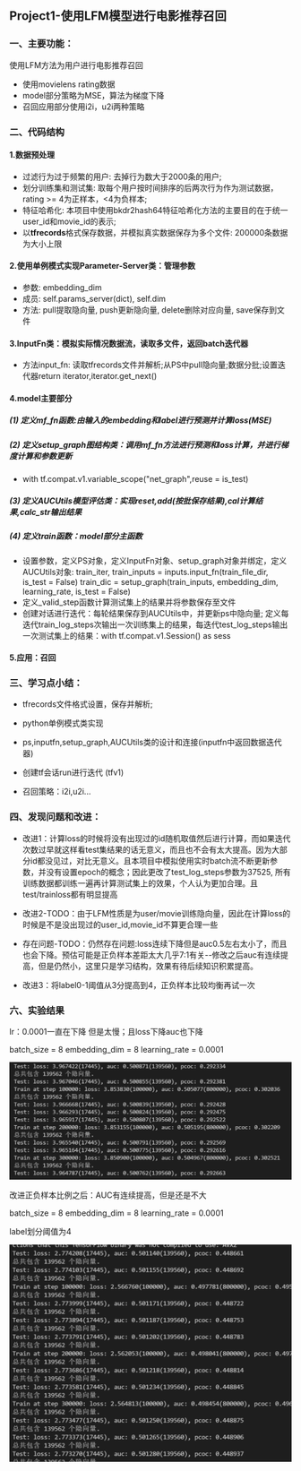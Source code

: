 ## Project1-使用LFM模型进行电影推荐召回

### 一、主要功能：

使用LFM方法为用户进行电影推荐召回

* 使用movielens rating数据
* model部分策略为MSE，算法为梯度下降
* 召回应用部分使用i2i，u2i两种策略



### 二、代码结构
#### 1.数据预处理 
* 过滤行为过于频繁的用户: 去掉行为数大于2000条的用户;
* 划分训练集和测试集: 取每个用户按时间排序的后两次行为作为测试数据，rating >= 4为正样本，<4为负样本;
* 特征哈希化: 本项目中使用bkdr2hash64特征哈希化方法的主要目的在于统一user_id和movie_id的表示;
* 以**tfrecords**格式保存数据，并模拟真实数据保存为多个文件: 200000条数据为大小上限

#### 2.使用单例模式实现Parameter-Server类：管理参数
* 参数: embedding_dim
* 成员: self.params_server(dict), self.dim
* 方法: pull提取隐向量, push更新隐向量, delete删除对应向量, save保存到文件

#### 3.InputFn类：模拟实际情况数据流，读取多文件，返回batch迭代器
* 方法input_fn: 读取tfrecords文件并解析;从PS中pull隐向量;数据分批;设置迭代器return iterator,iterator.get_next()

#### 4.model主要部分
##### (1) 定义mf_fn函数:由输入的embedding和label进行预测并计算loss(MSE)
##### (2) 定义setup_graph图结构类：调用mf_fn方法进行预测和loss计算，并进行梯度计算和参数更新
* with tf.compat.v1.variable_scope("net_graph",reuse = is_test)
##### (3) 定义AUCUtils模型评估类：实现reset,add(按批保存结果),cal计算结果,calc_str输出结果
##### (4) 定义train函数：model部分主函数
* 设置参数，定义PS对象，定义InputFn对象、setup_graph对象并绑定，定义AUCUtils对象:
        train_iter, train_inputs = inputs.input_fn(train_file_dir, is_test = False)
        train_dic = setup_graph(train_inputs, embedding_dim, learning_rate, is_test = False)
* 定义_valid_step函数计算测试集上的结果并将参数保存至文件
* 创建对话进行迭代：每轮结果保存到AUCUtils中，并更新ps中隐向量; 定义每迭代train_log_steps次输出一次训练集上的结果，每迭代test_log_steps输出一次测试集上的结果：with tf.compat.v1.Session() as sess

#### 5.应用：召回



### 三、学习点小结：
* tfrecords文件格式设置，保存并解析;

* python单例模式类实现

* ps,inputfn,setup_graph,AUCUtils类的设计和连接(inputfn中返回数据迭代器)

* 创建tf会话run进行迭代 (tfv1)

* 召回策略：i2i,u2i...

  

### 四、发现问题和改进：
* 改进1：计算loss的时候将没有出现过的id随机取值然后进行计算，而如果迭代次数过早就这样看test集结果的话无意义，而且也不会有太大提高。因为大部分id都没见过，对比无意义。且本项目中模拟使用实时batch流不断更新参数，并没有设置epoch的概念；因此更改了test_log_steps参数为37525, 所有训练数据都训练一遍再计算测试集上的效果，个人认为更加合理。且test/trainloss都有明显提高

* 改进2-TODO：由于LFM性质是为user/movie训练隐向量，因此在计算loss的时候是不是没出现过的user_id,movie_id不算更合理一些

* 存在问题-TODO：仍然存在问题:loss连续下降但是auc0.5左右太小了，而且也会下降。预估可能是正负样本差距太大几乎7:1有关--修改之后auc有连续提高，但是仍然小，这里只是学习结构，效果有待后续知识积累提高。

* 改进3：将label0-1阈值从3分提高到4，正负样本比较均衡再试一次

  

### 六、实验结果
lr：0.0001一直在下降 但是太慢；且loss下降auc也下降

batch_size = 8
embedding_dim = 8
learning_rate = 0.0001

![1636979398336](./img/1636979398336.png)



改进正负样本比例之后：AUC有连续提高，但是还是不大

batch_size = 8
embedding_dim = 8
learning_rate = 0.0001

label划分阈值为4

![1636991229632](./img/1636991229632.png)